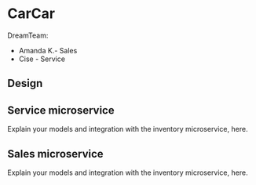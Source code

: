 # CarCar

DreamTeam:

* Amanda K.- Sales
* Cise  - Service


## Design

## Service microservice

Explain your models and integration with the inventory
microservice, here.

## Sales microservice

Explain your models and integration with the inventory
microservice, here.
